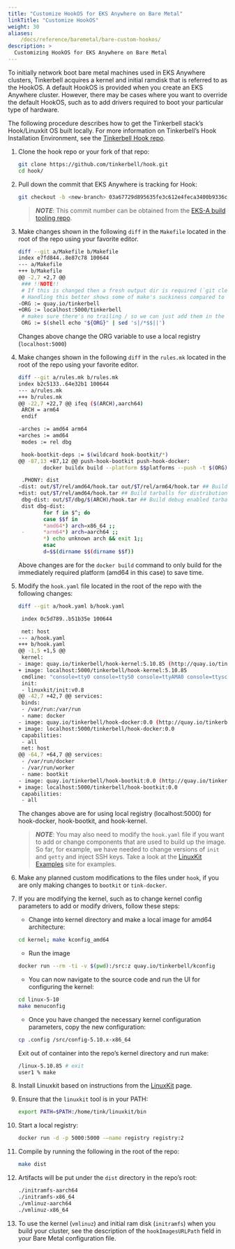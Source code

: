 ```yaml
---
title: "Customize HookOS for EKS Anywhere on Bare Metal"
linkTitle: "Customize HookOS"
weight: 30
aliases:
    /docs/reference/baremetal/bare-custom-hookos/
description: >
  Customizing HookOS for EKS Anywhere on Bare Metal
---
```


To initially network boot bare metal machines used in EKS Anywhere clusters, Tinkerbell acquires a kernel and initial ramdisk that is referred to as the HookOS.
A default HookOS is provided when you create an EKS Anywhere cluster.
However, there may be cases where you want to override the default HookOS, such as to add drivers required to boot your particular type of hardware.

The following procedure describes how to get the Tinkerbell stack’s Hook/Linuxkit OS built locally.
For more information on Tinkerbell’s Hook Installation Environment, see the [Tinkerbell Hook repo](https://github.com/tinkerbell/hook).

1. Clone the hook repo or your fork of that repo:

    ```bash
    git clone https://github.com/tinkerbell/hook.git
    cd hook/
    ```

1. Pull down the commit that EKS Anywhere is tracking for Hook:

    ```bash
    git checkout -b <new-branch> 03a67729d895635fe3c612e4feca3400b9336cc9
    ```

    >**_NOTE_**: This commit number can be obtained from the [EKS-A build tooling repo](https://github.com/aws/eks-anywhere-build-tooling/blob/main/projects/tinkerbell/hook/GIT_TAG).
    >

1. Make changes shown in the following `diff` in the `Makefile` located in the root of the repo using your favorite editor. 

    ```bash
    diff --git a/Makefile b/Makefile
    index e7fd844..8e87c78 100644
    --- a/Makefile
    +++ b/Makefile
    @@ -2,7 +2,7 @@
     ### !!NOTE!!
     # If this is changed then a fresh output dir is required (`git clean -fxd` or just `rm -rf out`)
     # Handling this better shows some of make's suckiness compared to newer build tools (redo, tup ...) where the command lines to tools invoked isn't tracked by make
    -ORG := quay.io/tinkerbell
    +ORG := localhost:5000/tinkerbell
     # makes sure there's no trailing / so we can just add them in the recipes which looks nicer
     ORG := $(shell echo "${ORG}" | sed 's|/*$$||')

     ```

    Changes above change the ORG variable to use a local registry (`localhost:5000`) 

1. Make changes shown in the following `diff` in the `rules.mk` located in the root of the repo using your favorite editor.

    ```bash
    diff --git a/rules.mk b/rules.mk
    index b2c5133..64e32b1 100644
    --- a/rules.mk
    +++ b/rules.mk
    @@ -22,7 +22,7 @@ ifeq ($(ARCH),aarch64)
     ARCH = arm64
     endif
 
    -arches := amd64 arm64
    +arches := amd64
     modes := rel dbg
 
     hook-bootkit-deps := $(wildcard hook-bootkit/*)
    @@ -87,13 +87,12 @@ push-hook-bootkit push-hook-docker:
            docker buildx build --platform $$platforms --push -t $(ORG)/$(container):$T $(container)
 
     .PHONY: dist
    -dist: out/$T/rel/amd64/hook.tar out/$T/rel/arm64/hook.tar ## Build tarballs for distribution
    +dist: out/$T/rel/amd64/hook.tar ## Build tarballs for distribution
     dbg-dist: out/$T/dbg/$(ARCH)/hook.tar ## Build debug enabled tarball
     dist dbg-dist:
            for f in $^; do
            case $$f in
            *amd64*) arch=x86_64 ;;
     -      *arm64*) arch=aarch64 ;;
            *) echo unknown arch && exit 1;;
            esac
            d=$$(dirname $$(dirname $$f))

    ```

    Above changes are for the `docker build` command to only build for the immediately required platform (amd64 in this case) to save time.


1. Modify the `hook.yaml` file located in the root of the repo with the following changes:

    ```bash
    diff --git a/hook.yaml b/hook.yaml
    
     index 0c5d789..b51b35e 100644
    
     net: host
    --- a/hook.yaml
    +++ b/hook.yaml
    @@ -1,5 +1,5 @@
     kernel:
    - image: quay.io/tinkerbell/hook-kernel:5.10.85 (http://quay.io/tinkerbell/hook-kernel:5.10.85)
    + image: localhost:5000/tinkerbell/hook-kernel:5.10.85
     cmdline: "console=tty0 console=ttyS0 console=ttyAMA0 console=ttysclp0"
     init:
     - linuxkit/init:v0.8
    @@ -42,7 +42,7 @@ services:
     binds:
     - /var/run:/var/run
     - name: docker
    - image: quay.io/tinkerbell/hook-docker:0.0 (http://quay.io/tinkerbell/hook-docker:0.0)
    + image: localhost:5000/tinkerbell/hook-docker:0.0
     capabilities:
     - all
     net: host
    @@ -64,7 +64,7 @@ services:
     - /var/run/docker
     - /var/run/worker
     - name: bootkit
    - image: quay.io/tinkerbell/hook-bootkit:0.0 (http://quay.io/tinkerbell/hook-bootkit:0.0)
    + image: localhost:5000/tinkerbell/hook-bootkit:0.0
     capabilities:
     - all
    ```

    The changes above are for using local registry (localhost:5000) for hook-docker, hook-bootkit, and hook-kernel. 

    >**_NOTE_**: You may also need to modify the `hook.yaml` file if you want to add or change components that are used to build up the image. So far, for example, we have needed to change versions of `init` and `getty` and inject SSH keys. Take a look at the [LinuxKit Examples](https://github.com/linuxkit/linuxkit/tree/master/examples) site for examples.
    >

1. Make any planned custom modifications to the files under `hook`, if you are only making changes to `bootkit` or `tink-docker`.
    
    
1. If you are modifying the kernel, such as to change kernel config parameters to add or modify drivers, follow these steps:

    * Change into kernel directory and make a local image for amd64 architecture:

    ```bash
    cd kernel; make kconfig_amd64
    ```

    * Run the image

    ```bash
    docker run --rm -ti -v $(pwd):/src:z quay.io/tinkerbell/kconfig
    ```

    * You can now navigate to the source code and run the UI for configuring the kernel:

    ```bash
    cd linux-5-10
    make menuconfig
    ```

    * Once you have changed the necessary kernel configuration parameters, copy the new configuration:

    ```bash
    cp .config /src/config-5.10.x-x86_64
    ```

    Exit out of container into the repo’s kernel directory and run make:

    ```bash
    /linux-5.10.85 # exit
    user1 % make
    ```

1. Install Linuxkit based on instructions from the [LinuxKit](https://github.com/linuxkit/linuxkit) page.
    
    
1. Ensure that the `linuxkit` tool is in your PATH:

    ```bash
    export PATH=$PATH:/home/tink/linuxkit/bin
    ```

1. Start a local registry:

    ```bash
    docker run -d -p 5000:5000 -—name registry registry:2
    ```

1. Compile by running the following in the root of the repo:

    ```bash
    make dist  
    ```
1. Artifacts will be put under the `dist` directory in the repo’s root:

    ```bash
    ./initramfs-aarch64
    ./initramfs-x86_64
    ./vmlinuz-aarch64
    ./vmlinuz-x86_64
    ```

1. To use the kernel (`vmlinuz`) and initial ram disk (`initramfs`) when you build your cluster, see the description of the `hookImagesURLPath` field in your Bare Metal configuration file.
